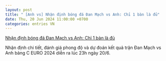 ```yaml
---
layout: post
title: " [Anh vs] Nhận định bóng đá Đan Mạch vs Anh: Chỉ 1 bàn là đủ"
date: Thu, 20 Jun 2024 11:00:00 +0700
categories: entries VN
---
```

[Nhận định bóng đá Đan Mạch vs Anh: Chỉ 1 bàn là đủ](https://vtcnews.vn/nhan-dinh-bong-da-dan-mach-vs-anh-chi-1-ban-la-du-ar878226.html)

Nhận định chi tiết, đánh giá phong độ và dự đoán kết quả trận Đan Mạch vs Anh bảng C EURO 2024 diễn ra lúc 23h ngày 20/6.

